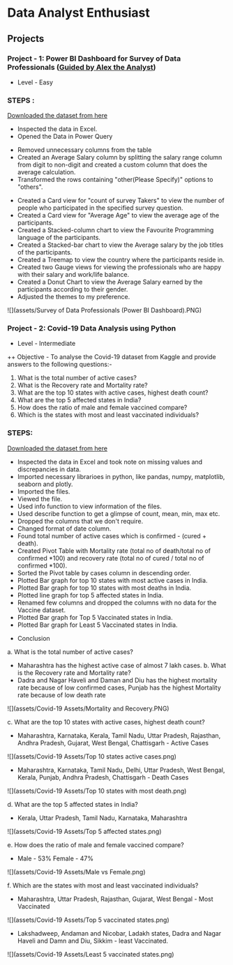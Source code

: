 # Data Analyst Enthusiast

## Projects

### Project - 1: Power BI Dashboard for Survey of Data Professionals ([Guided by Alex the Analyst](https://www.youtube.com/watch?v=pixlHHe_lNQ&t=1s&ab_channel=AlexTheAnalyst))
+ Level - Easy

### STEPS : 
[Downloaded the dataset from here](https://github.com/AlexTheAnalyst/Power-BI/blob/main/Power%20BI%20-%20Final%20Project.xlsx)
* Inspected the data in Excel.
* Opened the Data in Power Query
 - Removed unnecessary columns from the table
 - Created an Average Salary column by splitting the salary range column from digit to non-digit and created a custom column that does the average calculation.
 - Transformed the rows containing "other(Please Specify)" options to "others".
* Created a Card view for "count of survey Takers" to view the number of people who participated in the specified survey question.
* Created a Card view for "Average Age" to view the average age of the participants.
* Created a Stacked-column chart to view the Favourite Programming language of the participants.
* Created a Stacked-bar chart to view the Average salary by the job titles of the participants.
* Created a Treemap to view the country where the participants reside in.
* Created two Gauge views for viewing the professionals who are happy with their salary and work/life balance.
* Created a Donut Chart to view the Average Salary earned by the participants according to their gender.
*  Adjusted the themes to my preference.

  ![](assets/Survey of Data Professionals (Power BI Dashboard).PNG)

### Project - 2: Covid-19 Data Analysis using Python
+ Level - Intermediate

++ Objective - To analyse the Covid-19 dataset from Kaggle and provide answers to the following questions:-
1. What is the total number of active cases?
2. What is the Recovery rate and Mortality rate?
3. What are the top 10 states with active cases, highest death count?
4. What are the top 5 affected states in India?
5. How does the ratio of male and female vaccined compare?
6. Which is the states with most and least vaccinated individuals?

### STEPS:

[Downloaded the dataset from here](https://www.kaggle.com/datasets/sudalairajkumar/covid19-in-india)
* Inspected the data in Excel and took note on missing values and discrepancies in data.
* Imported necessary librarioes in python, like pandas, numpy, matplotlib, seaborn and plotly.
* Imported the files.
* Viewed the file.
* Used info function to view information of the files.
* Used describe function to get a glimpse of count, mean, min, max etc.
* Dropped the columns that we don't require.
* Changed format of date column.
* Found total number of active cases which is confirmed - (cured + death).
* Created Pivot Table with Mortality rate (total no of death/total no of confirmed *100) and recovery rate (total no of cured / total no of confirmed *100).
* Sorted the Pivot table by cases column in descending order.
* Plotted Bar graph for top 10 states with most active cases in India.
* Plotted Bar graph for top 10 states with most deaths in India.
* Plotted line graph for top 5 affected states in India.
* Renamed few columns and dropped the columns with no data for the Vaccine dataset.
* Plotted Bar graph for Top 5 Vaccinated states in India.
* Plotted Bar graph for Least 5 Vaccinated states in India.

+ Conclusion

a. What is the total number of active cases?
* Maharashtra has the highest active case of almost 7 lakh cases.
b. What is the Recovery rate and Mortality rate?
* Dadra and Nagar Haveli and Daman and Diu has the highest mortality rate because of low confirmed cases, Punjab has the highest Mortality rate because of low death rate

![](assets/Covid-19 Assets/Mortality and Recovery.PNG)
  
c. What are the top 10 states with active cases, highest death count?
* Maharashtra, Karnataka, Kerala, Tamil Nadu, Uttar Pradesh, Rajasthan, Andhra Pradesh, Gujarat, West Bengal, Chattisgarh - Active Cases

![](assets/Covid-19 Assets/Top 10 states active cases.png)
  
* Maharashtra, Karnataka, Tamil Nadu, Delhi, Uttar Pradesh, West Bengal, Kerala, Punjab, Andhra Pradesh, Chattisgarh - Death Cases

![](assets/Covid-19 Assets/Top 10 states with most death.png)
  
d. What are the top 5 affected states in India?
* Kerala, Uttar Pradesh, Tamil Nadu, Karnataka, Maharashtra

![](assets/Covid-19 Assets/Top 5 affected states.png)

e. How does the ratio of male and female vaccined compare?
* Male - 53% Female - 47%
  
![](assets/Covid-19 Assets/Male vs Female.png)
  
f. Which are the states with most and least vaccinated individuals?
* Maharashtra, Uttar Pradesh, Rajasthan, Gujarat, West Bengal - Most Vaccinated

![](assets/Covid-19 Assets/Top 5 vaccinated states.png)
  
 * Lakshadweep, Andaman and Nicobar, Ladakh states, Dadra and Nagar Haveli and Damn and Diu, Sikkim - least Vaccinated.
  
 ![](assets/Covid-19 Assets/Least 5 vaccinated states.png)

